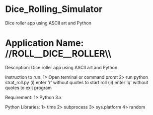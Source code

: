 # Dice_Rolling_Simulator
Dice roller app using ASCII art and Python

# Application Name: //__ROLL__DICE__ROLLER__\\\
Description: Dice roller app using ASCII art and Python

Instruction to run: 
    1> Open terminal or command promt
    2> run python strat_roll.py
        (i)  enter 'r' without quotes to start roll
        (ii) enter 'q' without quotes to exit program
        
Requirement: 
    1> Python 3.x

Python Libraries:
    1> time
    2> subprocess
    3> sys.platform
    4> random
